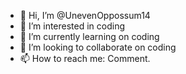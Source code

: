 - 👋 Hi, I’m @UnevenOppossum14
- 👀 I’m interested in coding
- 🌱 I’m currently learning on coding
- 📱 I’m looking to collaborate on coding
- 📫 How to reach me: Comment.
<!---
UnevenOppossum14/UnevenOppossum14 is a ✨ special ✨ repository because its `README.md` (this file) appears on your GitHub profile.
You can click the Preview link to take a look at your changes.
--->
